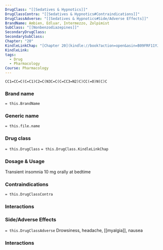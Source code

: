 ```yaml
---
DrugClass: "[[Sedatives & Hypnotics]]"
DrugClassContra: "[[Sedatives & Hypnotics#Contraindications]]"
DrugClassAdverse: "[[Sedatives & Hypnotics#Side/Adverse Effects]]"
BrandName: Ambien, Edluar, Intermezzo, Zolpimist
SubClass: "[[Nonbenzodiazepines]]"
SecondaryDrugClass: 
SecondarySubClass: 
Chapter: "20"
KindleLinkChap: "[Chapter 20](kindle://book?action=open&asin=B09FRF11YJ&location=10565)"
KindleLink: 
tags:
  - Drug
  - Pharmacology
Course: Pharmacology
---
```

```smiles
CC1=CC=C(C=C1)C2=C(N3C=C(C=CC3=N2)C)CC(=O)N(C)C
```

### Brand name
`= this.BrandName`
### Generic name
`= this.file.name`
### Drug class 
`= this.DrugClass`
	`= this.DrugClass.KindleLinkChap`

### Dosage & Usage
Transient insomnia
10 mg orally at bedtime

### Contraindications
`= this.DrugClassContra`

### Interactions

### Side/Adverse Effects
`= this.DrugClassAdverse`
Drowsiness, headache, [[myalgia]], nausea

### Interactions

